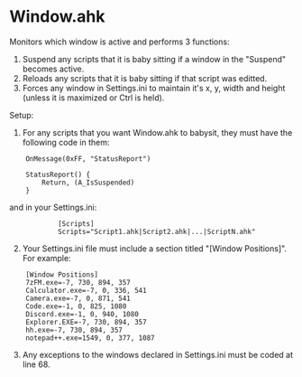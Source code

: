# Window.ahk
Monitors which window is active and performs 3 functions:
            
1. Suspend any scripts that it is baby sitting if a window in the "Suspend" becomes active.
2. Reloads any scripts that it is baby sitting if that script was editted.
3. Forces any window in Settings.ini to maintain it's x, y, width and height (unless it is maximized or Ctrl is held).

Setup:
1. For any scripts that you want Window.ahk to babysit, they must have the following code in them:
```　
    OnMessage(0xFF, "StatusReport")
    
    StatusReport() {
        Return, (A_IsSuspended)
    }
```
   and in your Settings.ini:
```
            [Scripts]
            Scripts="Script1.ahk|Script2.ahk|...|ScriptN.ahk"
```
2. Your Settings.ini file must include a section titled "[Window Positions]". For example:
```
    [Window Positions]
    7zFM.exe=-7, 730, 894, 357
    Calculator.exe=-7, 0, 336, 541
    Camera.exe=-7, 0, 871, 541
    Code.exe=-1, 0, 825, 1080
    Discord.exe=-1, 0, 940, 1080
    Explorer.EXE=-7, 730, 894, 357
    hh.exe=-7, 730, 894, 357
    notepad++.exe=1549, 0, 377, 1087
```
3. Any exceptions to the windows declared in Settings.ini must be coded at line 68.
